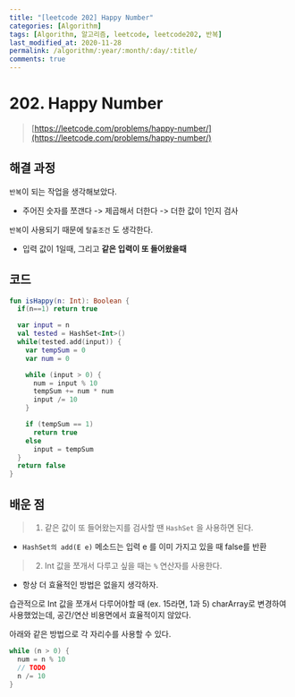 ```yaml
---
title: "[leetcode 202] Happy Number"
categories: [Algorithm]
tags: [Algorithm, 알고리즘, leetcode, leetcode202, 반복]
last_modified_at: 2020-11-28
permalink: /algorithm/:year/:month/:day/:title/
comments: true
---
```


#  202. Happy Number
> [https://leetcode.com/problems/happy-number/](https://leetcode.com/problems/happy-number/)

## 해결 과정
`반복`이 되는 작업을 생각해보았다.
* 주어진 숫자를 쪼갠다 -> 제곱해서 더한다 -> 더한 값이 1인지 검사

`반복`이 사용되기 때문에 `탈출조건` 도 생각한다.
* 입력 값이 1일때, 그리고 **같은 입력이 또 들어왔을때**


## 코드
```kotlin
fun isHappy(n: Int): Boolean {
  if(n==1) return true

  var input = n
  val tested = HashSet<Int>()
  while(tested.add(input)) {
    var tempSum = 0
    var num = 0

    while (input > 0) {
      num = input % 10
      tempSum += num * num
      input /= 10
    }

    if (tempSum == 1)
      return true
    else 
      input = tempSum
  }
  return false
}
```

## 배운 점

> 1. 같은 값이 또 들어왔는지를 검사할 땐 `HashSet` 을 사용하면 된다.

* `HashSet의 add(E e)` 메소드는 입력 e 를 이미 가지고 있을 때 false를 반환

> 2. Int 값을 쪼개서 다루고 싶을 때는 `%` 연산자를 사용한다.

* 항상 더 효율적인 방법은 없을지 생각하자.

습관적으로 Int 값을 쪼개서 다루어야할 때 (ex. 15라면, 1과 5) charArray로 변경하여 사용했었는데, 공간/연산 비용면에서 효율적이지 않았다.

아래와 같은 방법으로 각 자리수를 사용할 수 있다.
```kotlin
while (n > 0) {
  num = n % 10
  // TODO
  n /= 10
}

```



